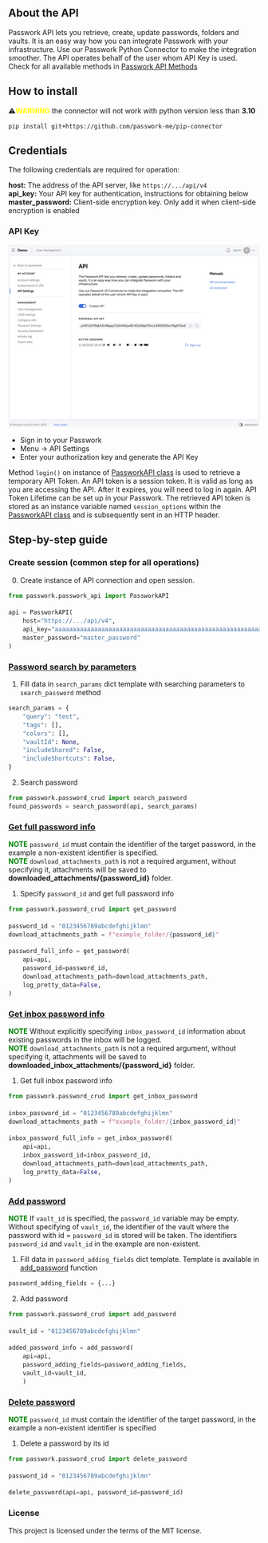 ## About the API
Passwork API lets you retrieve, create, update passwords, folders and vaults. It is an easy way how you can integrate Passwork with your infrastructure. Use our Passwork Python Connector to make the integration smoother. The API operates behalf of the user whom API Key is used.
Check for all available methods in
[Passwork API Methods](passwork/passwork_api.py)

## How to install
⚠️<b style='color:YELLOW'>WARNING</b> the connector will not work with python version less than <b>3.10</b>
```shell script
pip install git+https://github.com/passwork-me/pip-connector
```

## Credentials
The following credentials are required for operation:

<b>host:</b> The address of the API server, like `https://.../api/v4` <br>
<b>api_key:</b> Your API key for authentication, instructions for obtaining below <br>
<b>master_password:</b> Client-side encryption key. Only add it when client-side encryption is enabled <br>

### API Key

![alt text](passwork/passwork.png)

- Sign in to your Passwork
- Menu → API Settings
- Enter your authorization key and generate the API Key

Method `login()` on instance of [PassworkAPI class](passwork/passwork_api.py) is used to retrieve a temporary API Token.
An API token is a session token. It is valid as long as you are accessing the API. After it expires, you will need to log in again.
API Token Lifetime can be set up in your Passwork.
The retrieved API token is stored as an instance variable named `session_options` within the [PassworkAPI class](passwork/passwork_api.py) and is subsequently sent in an HTTP header.

## Step-by-step guide

### Create session (common step for all operations)
0. Create instance of API connection and open session.

```python
from passwork.passwork_api import PassworkAPI

api = PassworkAPI(
    host="https://.../api/v4",
    api_key="aaaaaaaaaaaaaaaaaaaaaaaaaaaaaaaaaaaaaaaaaaaaaaaaaaaaaaaaaaaa",
    master_password="master_password"
)

```

### [Password search by parameters](passwork/password_crud/search_password.py)

1. Fill data in `search_params` dict template with searching parameters to `search_password` method

```python
search_params = {
    "query": "test",
    "tags": [],
    "colors": [],
    "vaultId": None,
    "includeShared": False,
    "includeShortcuts": False,
}
```

2. Search password

```python
from passwork.password_crud import search_password
found_passwords = search_password(api, search_params)
```

### [Get full password info](passwork/password_crud/get_password.py)
<b style='color:green'>NOTE</b> `password_id` must contain the identifier of the target password, in the example a non-existent identifier is specified.</br>
<b style='color:green'>NOTE</b> `download_attachments_path` is not a required argument, without specifying it, attachments will be saved to <b>downloaded_attachments/{password_id}</b> folder.

1. Specify `password_id` and get full password info
```python
from passwork.password_crud import get_password

password_id = "0123456789abcdefghijklmn"
download_attachments_path = f"example_folder/{password_id}"

password_full_info = get_password(
    api=api,
    password_id=password_id,
    download_attachments_path=download_attachments_path,
    log_pretty_data=False,
)
```

### [Get inbox password info](passwork/password_crud/get_inbox_password.py)
<b style='color:green'>NOTE</b> Without explicitly specifying `inbox_password_id` information about existing passwords in the inbox will be logged.</br>
<b style='color:green'>NOTE</b> `download_attachments_path` is not a required argument, without specifying it, attachments will be saved to <b>downloaded_inbox_attachments/{password_id}</b> folder.
1. Get full inbox password info
```python
from passwork.password_crud import get_inbox_password

inbox_password_id = "0123456789abcdefghijklmn"
download_attachments_path = f"example_folder/{inbox_password_id}"

inbox_password_full_info = get_inbox_password(
    api=api,
    inbox_password_id=inbox_password_id,
    download_attachments_path=download_attachments_path,
    log_pretty_data=False,
)
```

### [Add password](passwork/password_crud/add_password.py)
<b style='color:green'>NOTE</b> If `vault_id` is specified, the `password_id` variable may be empty.
Without specifying of `vault_id`, the identifier of the vault where the password with id = `password_id` is stored will be taken. 
The identifiers `password_id` and `vault_id` in the example are non-existent.

1. Fill data in `password_adding_fields` dict template. Template is available in [add_password](passwork/password_crud/add_password.py) function
```python
password_adding_fields = {...}
```

2. Add password
```python
from passwork.password_crud import add_password

vault_id = "0123456789abcdefghijklmn"

added_password_info = add_password(
    api=api,
    password_adding_fields=password_adding_fields,
    vault_id=vault_id,
    )
```

### [Delete password](passwork/password_crud/delete_password.py)
<b style='color:green'>NOTE</b> `password_id` must contain the identifier of the target password, in the example a non-existent identifier is specified

1. Delete a password by its id
```python
from passwork.password_crud import delete_password

password_id = "0123456789abcdefghijklmn"

delete_password(api=api, password_id=password_id)
```

### License
This project is licensed under the terms of the MIT license.

